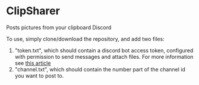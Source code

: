 # ClipSharer
Posts pictures from your clipboard Discord

To use, simply clone/download the repository, and add two files:

1. "token.txt", which should contain a discord bot access token, configured with permission to send messages and attach files. For more information see [this article](https://discordpy.readthedocs.io/en/latest/discord.html#discord-intro)
2. "channel.txt", which should contain the number part of the channel id you want to post to.
